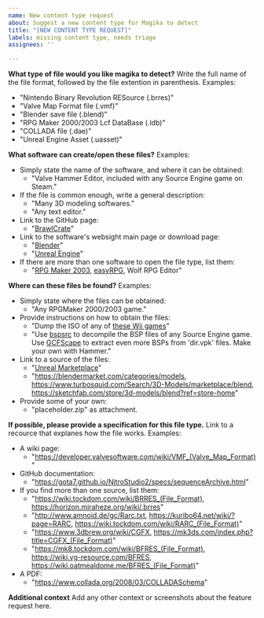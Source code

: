 ```yaml
---
name: New content type request
about: Suggest a new content type for Magika to detect
title: "[NEW CONTENT TYPE REQUEST]"
labels: missing content type, needs triage
assignees: ''

---
```


**What type of file would you like magika to detect?**
Write the full name of the file format, followed by the file extention in parenthesis.
Examples:
 - "Nintendo Binary Revolution RESource (.brres)"
 - "Valve Map Format file (.vmf)"
 - "Blender save file (.blend)"
 - "RPG Maker 2000/2003 Lcf DataBase (.ldb)"
 - "COLLADA file (.dae)"
 - "Unreal Engine Asset (.uasset)"

**What software can create/open these files?**
Examples:
- Simply state the name of the software, and where it can be obtained:
  - "Valve Hammer Editor, included with any Source Engine game on Steam."
- If the file is common enough, write a general description:
  - "Many 3D modeling softwares."
  - "Any text editor."
- Link to the GitHub page:
  - "[BrawlCrate](https://github.com/soopercool101/BrawlCrate)"
- Link to the software's websight main page or download page:
  - "[Blender](https://www.blender.org/download/)"
  - "[Unreal Engine](https://www.unrealengine.com/en-US)"
- If there are more than one software to open the file type, list them:
  - "[RPG Maker 2003](https://www.rpgmakerweb.com/products/rpg-maker-2003), [easyRPG](https://easyrpg.org/), Wolf RPG Editor"


**Where can these files be found?**
Examples:
- Simply state where the files can be obtained:
  - "Any RPGMaker 2000/2003 game."
- Provide instructions on how to obtain the files:
  - "Dump the ISO of any of [these Wii games](https://wiki.vg-resource.com/BRRES#List_of_games_using_the_format)"
  - "Use [bspsrc](https://github.com/ata4/bspsrc) to decompile the BSP files of any Source Engine game. Use [GCFScape](https://nemstools.github.io/pages/GCFScape-Download.html) to extract even more BSPs from 'dir.vpk' files. Make your own with Hammer."
 - Link to a source of the files:
   - "[Unreal Marketplace](https://www.unrealengine.com/marketplace/en-US/store)"
   - "https://blendermarket.com/categories/models, https://www.turbosquid.com/Search/3D-Models/marketplace/blend, https://sketchfab.com/store/3d-models/blend?ref=store-home"
 - Provide some of your own:
   - "placeholder.zip" as attachment.

**If possible, please provide a specification for this file type.**
Link to a recource that explanes how the file works.
Examples:
- A wiki page:
  - "https://developer.valvesoftware.com/wiki/VMF_(Valve_Map_Format)"
- GitHub documentation:
  - "https://gota7.github.io/NitroStudio2/specs/sequenceArchive.html"
- If you find more than one source, list them:
  - "https://wiki.tockdom.com/wiki/BRRES_(File_Format), https://horizon.miraheze.org/wiki/.brres"
  - "http://www.amnoid.de/gc/Rarc.txt, https://kuribo64.net/wiki/?page=RARC, https://wiki.tockdom.com/wiki/RARC_(File_Format)"
  - "https://www.3dbrew.org/wiki/CGFX, https://mk3ds.com/index.php?title=CGFX_(File_Format)"
  - "https://mk8.tockdom.com/wiki/BFRES_(File_Format), https://wiki.vg-resource.com/BFRES, https://wiki.oatmealdome.me/BFRES_(File_Format)"
- A PDF:
  - "https://www.collada.org/2008/03/COLLADASchema"
 
**Additional context**
Add any other context or screenshots about the feature request here.
